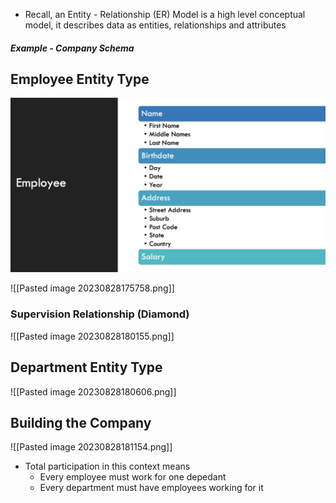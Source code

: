 - Recall, an Entity - Relationship (ER) Model is a high level conceptual model, it describes data as entities, relationships and attributes

##### Example - Company Schema

## Employee Entity Type

![](Images/Pasted%20image%2020230828174854.png)


![[Pasted image 20230828175758.png]]

### Supervision Relationship (Diamond)
![[Pasted image 20230828180155.png]]
## Department Entity Type

![[Pasted image 20230828180606.png]]

## Building the Company

![[Pasted image 20230828181154.png]]

- Total participation in this context means
	- Every employee must work for one depedant
	- Every department must have employees working for it
